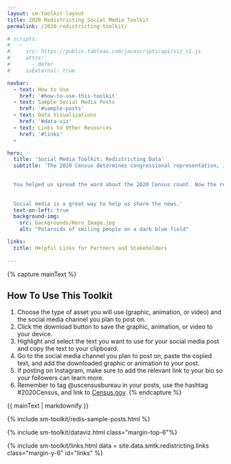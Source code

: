 ```yaml
---
layout: sm-toolkit-layout
title: 2020 Redistricting Social Media Toolkit
permalink: /2020-redistricting-toolkit/

# scripts:
#   -
#     src: https://public.tableau.com/javascripts/api/viz_v1.js
#     attrs: 
#       - defer
#     isExternal: true

navbar: 
  - text: How to Use
    href: '#how-to-use-this-toolkit'
  - text: Sample Social Media Posts
    href: '#sample-posts'
  - text: Data Visualizations
    href: '#data-viz'
  - text: Links to Other Resources
    href: '#links'
  -

hero:
  title: 'Social Media Toolkit: Redistricting Data'
  subtitle: 'The 2020 Census determines congressional representation, informs the allocation of hundreds of billions of dollars in federal funding, and provides data that afects communities for the next 10 years.
  

  You helped us spread the word about the 2020 Census count. Now the redistricing data is in!
  
  
  Social media is a great way to help us share the news.'
  text-on-left: true
  background-img: 
    src: backgrounds/Hero_Image.jpg
    alt: "Polaroids of smiling people on a dark blue field"

links:
  title: Helpful Links for Partners and Stakeholders
  
---
```


{% capture mainText %}
## How To Use This Toolkit
1.	Choose the type of asset you will use (graphic, animation, or video) and the social media channel you plan to post on.
2.	Click the download button to save the graphic, animation, or video to your device.
3.	Highlight and select the text you want to use for your social media post and copy the text to your clipboard.
4.	Go to the social media channel you plan to post on, paste the copied text, and add the downloaded graphic or animation to your post.
5.	If posting on Instagram, make sure to add the relevant link to your bio so your followers can learn more. 
6.	Remember to tag @uscensusbureau in your posts, use the hashtag #2020Census, and link to [Census.gov](https://www.census.gov/).
{% endcapture %}

<section class="smtk-section grid-container margin-top-6">
  {{ mainText | markdownify }}
</section>

{% include sm-toolkit/redis-sample-posts.html %}

<div id="data-viz">
  {% include sm-toolkit/dataviz.html class="margin-top-6"%}
</div>

{% include sm-toolkit/links.html 
  data = site.data.smtk.redistricting.links
  class="margin-y-6" 
  id="links" %}